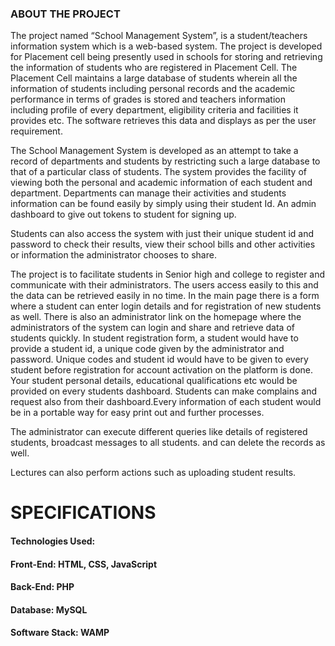 ### ABOUT THE PROJECT

The project named “School Management System”, is a
student/teachers information system which is a web-based system. The
project is developed for Placement cell being presently used in schools
for storing and retrieving the information of students who are registered in
Placement Cell. The Placement Cell maintains a large database of students
wherein all the information of students including personal records and the
academic performance in terms of grades is stored and teachers information
including profile of every department, eligibility criteria and facilities it provides
etc. The software retrieves this data and displays as per the user
requirement.

The School Management System is developed as an attempt to take
a record of departments and students by restricting such a large database to that
of a particular class of students. The system provides the
facility of viewing both the personal and academic information of each student and department. Departments
can manage their activities and students information can be found easily by simply using their student Id.
An admin dashboard to give out tokens to student for signing up.

Students can also access the system with just their unique student id and password to check their results,
view their school bills and other activities or information the administrator chooses to share.

The project is to facilitate students in Senior high and college to register and
communicate with their administrators. The users access easily to this and the
data can be retrieved easily in no time. In the main page there is a form where a student can enter login details and for registration of new students as well. There is also an administrator link on the homepage where the administrators of the system can login and share and retrieve data of students quickly. In student registration form, a student would have to provide a student id, a unique code given by the administrator and password. Unique codes and student id would have to be given to every student before registration for account activation on the platform is done. Your student personal details, educational qualifications etc would be provided on every students dashboard. Students can make complains and request also from their dashboard.Every information of each student would be in a portable way for easy print out and further processes. 

The administrator can execute different queries like details of registered students, broadcast messages to all students. and can delete the records as well.

Lectures can also perform actions such as uploading student results.



# SPECIFICATIONS

#### Technologies Used:

#### Front-End: HTML, CSS, JavaScript

#### Back-End: PHP

#### Database: MySQL

#### Software Stack: WAMP




